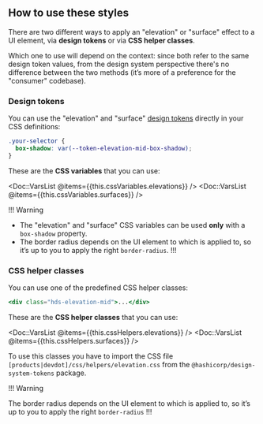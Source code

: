 ## How to use these styles

There are two different ways to apply an "elevation" or "surface" effect to a UI element, via **design tokens** or via **CSS helper classes**.

Which one to use will depend on the context: since both refer to the same design token values, from the design system perspective there's no difference between the two methods (it’s more of a preference for the "consumer" codebase).

### Design tokens

You can use the "elevation" and "surface" [design tokens](./tokens) directly in your CSS definitions:

```css
.your-selector {
  box-shadow: var(--token-elevation-mid-box-shadow);
}
```

These are the **CSS variables** that you can use:

<Doc::VarsList @items={{this.cssVariables.elevations}} />
<Doc::VarsList @items={{this.cssVariables.surfaces}} />

!!! Warning

*   The "elevation" and "surface" CSS variables can be used **only** with a `box-shadow` property.
*   The border radius depends on the UI element to which is applied to, so it’s up to you to apply the right `border-radius`.
!!!

### CSS helper classes

You can use one of the predefined CSS helper classes:

```handlebars
<div class="hds-elevation-mid">...</div>
```

These are the **CSS helper classes** that you can use:

<Doc::VarsList @items={{this.cssHelpers.elevations}} />
<Doc::VarsList @items={{this.cssHelpers.surfaces}} />


To use this classes you have to import the CSS file `[products|devdot]/css/helpers/elevation.css` from the `@hashicorp/design-system-tokens` package.

!!! Warning

The border radius depends on the UI element to which is applied to, so it’s up to you to apply the right `border-radius`
!!!